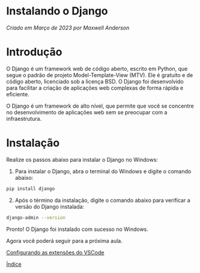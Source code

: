 # Instalando o Django

*Criado em Março de 2023 por Maxwell Anderson*

# Introdução

O Django é um framework web de código aberto, escrito em Python, que segue o padrão de projeto Model-Template-View (MTV). Ele é gratuito e de código aberto, licenciado sob a licença BSD. O Django foi desenvolvido para facilitar a criação de aplicações web complexas de forma rápida e eficiente.

O Django é um framework de alto nível, que permite que você se concentre no desenvolvimento de aplicações web sem se preocupar com a infraestrutura.

# Instalação

Realize os passos abaixo para instalar o Django no Windows:

1. Para instalar o Django, abra o terminal do Windows e digite o comando abaixo:

```bash
pip install django
```

2. Após o término da instalação, digite o comando abaixo para verificar a versão do Django instalada:

```bash
django-admin --version
```

Pronto! O Django foi instalado com sucesso no Windows.

Agora você poderá seguir para a próxima aula.

[Configurando as extensões do VSCode](06.%20Configurando%20as%20extensões%20do%20VSCode.md)

[Índice](../README.md)
